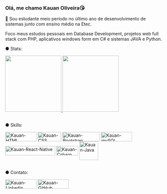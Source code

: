 ### Olá, me chamo Kauan Oliveira😘

🏫 Sou estudante meio período no último ano de desenvolvimento de sistemas junto com ensino médio na Etec.

Foco meus estudos pessoais em Database Development, projetos web full stack com PHP, aplicativos windows form em C# e sistemas JAVA e Python.

● Stats:

<div>
  <a href="https://github.com/KauanMO">
    <img height="180em" src="https://github-readme-stats.vercel.app/api?username=KauanMO&show_icons=true&theme=radical&include_all_commits=true&count_private=true"/>
    <img height="180em" src="https://github-readme-stats.vercel.app/api/top-langs/?username=KauanMO&layout=compact&langs_count=7&theme=radical"/>
  </a>
</div><br>
  
  ● Skills:
  
<div style="display: inline_block">
  <img align="center" alt="Kauan-HTML" height="30" width="100" src="https://img.shields.io/badge/HTML-239120?style=for-the-badge&logo=html5&logoColor=white">
  <img align="center" alt="Kauan-CSS" height="30" width="75" src="https://img.shields.io/badge/CSS-239120?&style=for-the-badge&logo=css3&logoColor=white">
  <img align="center" alt="Kauan-Bootstrap" height="30" width="120" src="https://img.shields.io/badge/Bootstrap-563D7C?style=for-the-badge&logo=bootstrap&logoColor=white">
  <img align="center" alt="Kauan-mySQL" height="30" width="100" src="https://img.shields.io/badge/MySQL-00000F?style=for-the-badge&logo=mysql&logoColor=white">
  <img align="center" alt="Kauan-React-Native" height="30" width="160" src="https://img.shields.io/badge/React_Native-20232A?style=for-the-badge&logo=react&logoColor=61DAFB">
  <img align="center" alt="Kauan-Csharp" height="30" width="70" src="https://img.shields.io/badge/C%23-239120?style=for-the-badge&logo=c-sharp&logoColor=white">
  <img align="center" alt="Kauan-Java" heigth="30" width="60" src="https://img.shields.io/badge/Java-ED8B00?style=for-the-badge&logo=java&logoColor=white">
</div><br>
  
  ● Contato:
  
<a href="https://www.linkedin.com/in/kauan-oliveira-4a08b41b8/"><img align="center" alt="Kauan-Linkedin" height="30" width="100" src="https://img.shields.io/badge/LinkedIn-0077B5?style=for-the-badge&logo=linkedin&logoColor=white"></a>
<a href="https://github.com/KauanMO"><img align="center" alt="Kauan-GitHub" height="30" width="100" src="https://img.shields.io/badge/GitHub-100000?style=for-the-badge&logo=github&logoColor=white"></a>
